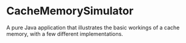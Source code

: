 # CacheMemorySimulator
 A pure Java application that illustrates the basic workings of a cache memory, with a few different implementations.
